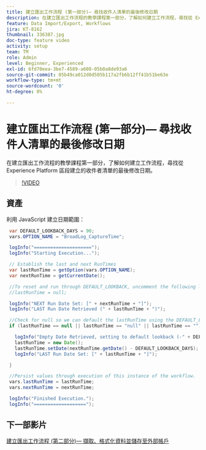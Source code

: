 ```yaml
---
title: 建立匯出工作流程 (第一部分)— 尋找收件人清單的最後修改日期
description: 在建立匯出工作流程的教學課程第一部分，了解如何建立工作流程，尋找從 Experience Platform 區段建立的收件者清單的最後修改日期。
feature: Data Import/Export, Workflows
jira: KT-8162
thumbnail: 336387.jpg
doc-type: feature video
activity: setup
team: TM
role: Admin
level: Beginner, Experienced
exl-id: 6fd70eea-3be7-4589-a608-05b0a8de93a6
source-git-commit: 05b49ca012d0d505b117a2fb6b12ff41b51be63e
workflow-type: tm+mt
source-wordcount: '0'
ht-degree: 0%

---
```


# 建立匯出工作流程 (第一部分)— 尋找收件人清單的最後修改日期

在建立匯出工作流程的教學課程第一部分，了解如何建立工作流程，尋找從 Experience Platform 區段建立的收件者清單的最後修改日期。

>[!VIDEO](https://video.tv.adobe.com/v/336387?quality=12&learn=on)

## 資產

利用 JavaScript 建立日期範圍：

```java
 var DEFAULT_LOOKBACK_DAYS = 90;
 vars.OPTION_NAME = "BroadLog_CaptureTime";

 logInfo("=====================");
 logInfo("Starting Execution...");

 // Establish the last and next RunTimes
 var lastRunTime = getOption(vars.OPTION_NAME);
 var nextRunTime = getCurrentDate();

 //To reset and run through DEFAULT_LOOKBACK, uncomment the following line.
 //lastRunTime = null;

 logInfo("NEXT Run Date Set: [" + nextRunTime + "]");
 logInfo("LAST Run Date Retrieved (" + lastRunTime + ")");

 //Check for null so we can default the lastRunTime using the DEFAULT_LOOKBACK 
 if (lastRunTime == null || lastRunTime == "null" || lastRunTime == "") {

   logInfo("Empty Date Retrieved, setting to default lookback (-" + DEFAULT_LOOKBACK_DAYS + " days)");
   lastRunTime = new Date();
   lastRunTime.setDate(nextRunTime.getDate() - DEFAULT_LOOKBACK_DAYS);
   logInfo("LAST Run Date Set: [" + lastRunTime + "]");

 } 

 //Persist values through execution of this instance of the workflow.
 vars.lastRunTime = lastRunTime;
 vars.nextRunTime = nextRunTime;

 logInfo("Finished Execution.");
 logInfo("===================");
```

## 下一部影片

[建立匯出工作流程 (第二部分)— 擷取、格式化資料並儲存至外部帳戶](extract-format-save-data-to-external-account.md)

